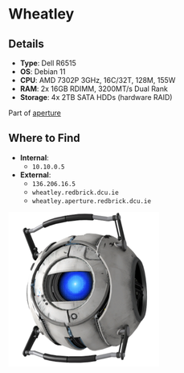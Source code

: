 # Wheatley

## Details

- **Type**: Dell R6515
- **OS**: Debian 11
- **CPU**: AMD 7302P 3GHz, 16C/32T, 128M, 155W
- **RAM**: 2x 16GB RDIMM, 3200MT/s Dual Rank
- **Storage**: 4x 2TB SATA HDDs (hardware RAID)

Part of [aperture](../../aperture/index.md)

## Where to Find

- **Internal**:
	- `10.10.0.5`
- **External**:
	- `136.206.16.5`
	- `wheatley.redbrick.dcu.ie`
	- `wheatley.aperture.redbrick.dcu.ie`

![](../../res/wheatley.png)
